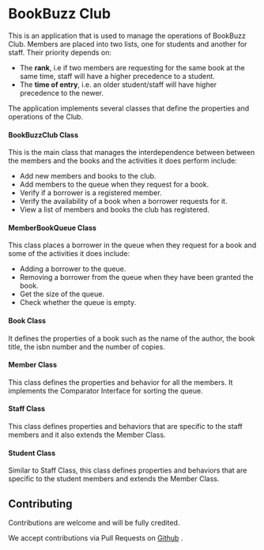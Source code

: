 # BookBuzz Club

This is an application that is used to manage the operations of BookBuzz Club. Members are placed into two lists, one for students and another for staff. Their priority depends on:
- The **rank**, i.e if two members are requesting for the same book at the same time, staff will have a higher precedence to a student.
- The **time of entry**, i.e. an older student/staff will have higher precedence to the newer. 

The application implements several classes that define the properties and operations of the Club. 

#### BookBuzzClub Class
This is the main class that manages the interdependence between between the members and the books and the activities it does perform include:
- Add new members and books to the club.
- Add members to the queue when they request for a book.
- Verify if a borrower is a registered member.
- Verify the availability of a book when a borrower requests for it.
- View a list of members and books the club has registered.

#### MemberBookQueue Class
This class places a borrower in the queue when they request for a book and some of the activities it does include:
- Adding a borrower to the queue.
- Removing a borrower from the queue when they have been granted the book.
- Get the size of the queue.
- Check whether the queue is empty.

#### Book Class
It defines the properties of a book such as the name of the author, the book title, the isbn number and the number of copies.

#### Member Class
This class defines the properties and behavior for all the members. It implements the Comparator Interface for sorting the queue.

#### Staff Class
This class defines properties and behaviors that are specific to the staff members and it also extends the Member Class.

#### Student Class
Similar to Staff Class, this class defines properties and behaviors that are specific to the student members and extends the Member Class.

## Contributing

Contributions are welcome and will be fully credited.

We accept contributions via Pull Requests on [Github] .


[Github]: <https://github.com/andela-shaji/bookbuzzclub>
